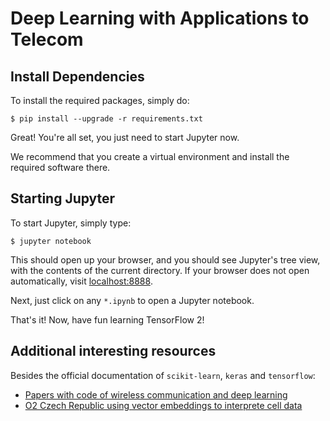 Deep Learning with Applications to Telecom
==============================================

## Install Dependencies

To install the required packages, simply do:

    $ pip install --upgrade -r requirements.txt

Great! You're all set, you just need to start Jupyter now.

We recommend that you create a virtual environment and install the required software there.

## Starting Jupyter
To start Jupyter, simply type:

    $ jupyter notebook

This should open up your browser, and you should see Jupyter's tree view, with the contents of the current directory. If your browser does not open automatically, visit [localhost:8888](http://localhost:8888/tree).

Next, just click on any `*.ipynb` to open a Jupyter notebook.

That's it! Now, have fun learning TensorFlow 2!

## Additional interesting resources

Besides the official documentation of `scikit-learn`, `keras` and `tensorflow`:

- [Papers with code of wireless communication and deep learning](https://github.com/IIT-Lab/Paper-with-Code-of-Wireless-communication-Based-on-DL/blob/master/English%20version.md)
- [O2 Czech Republic using vector embeddings to interprete cell data](https://www.zdnet.com/google-amp/article/googles-language-techniques-help-o2-czech-republic-reveal-network-secrets/)